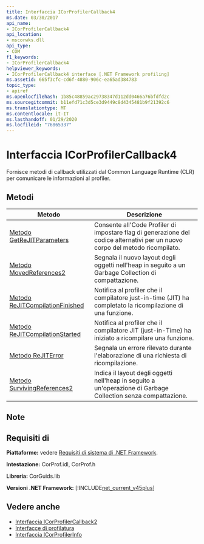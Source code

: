 ```yaml
---
title: Interfaccia ICorProfilerCallback4
ms.date: 03/30/2017
api_name:
- ICorProfilerCallback4
api_location:
- mscorwks.dll
api_type:
- COM
f1_keywords:
- ICorProfilerCallback4
helpviewer_keywords:
- ICorProfilerCallback4 interface [.NET Framework profiling]
ms.assetid: 665f3cfc-cd6f-4880-906c-ea65ad384783
topic_type:
- apiref
ms.openlocfilehash: 1b85c48859ac29738347d112dd0466a76bfdfd2c
ms.sourcegitcommit: b11efd71c3d5ce3d9449c8d4345481b9f21392c6
ms.translationtype: MT
ms.contentlocale: it-IT
ms.lasthandoff: 01/29/2020
ms.locfileid: "76865337"
---
```

# <a name="icorprofilercallback4-interface"></a>Interfaccia ICorProfilerCallback4
Fornisce metodi di callback utilizzati dal Common Language Runtime (CLR) per comunicare le informazioni al profiler.  
  
## <a name="methods"></a>Metodi  
  
|Metodo|Descrizione|  
|------------|-----------------|  
|[Metodo GetReJITParameters](icorprofilercallback4-getrejitparameters-method.md)|Consente all'Code Profiler di impostare flag di generazione del codice alternativi per un nuovo corpo del metodo ricompilato.|  
|[Metodo MovedReferences2](icorprofilercallback4-movedreferences2-method.md)|Segnala il nuovo layout degli oggetti nell'heap in seguito a un Garbage Collection di compattazione.|  
|[Metodo ReJITCompilationFinished](icorprofilercallback4-rejitcompilationfinished-method.md)|Notifica al profiler che il compilatore just-in-time (JIT) ha completato la ricompilazione di una funzione.|  
|[Metodo ReJITCompilationStarted](icorprofilercallback4-rejitcompilationstarted-method.md)|Notifica al profiler che il compilatore JIT (just-in-Time) ha iniziato a ricompilare una funzione.|  
|[Metodo ReJITError](icorprofilercallback4-rejiterror-method.md)|Segnala un errore rilevato durante l'elaborazione di una richiesta di ricompilazione.|  
|[Metodo SurvivingReferences2](icorprofilercallback4-survivingreferences2-method.md)|Indica il layout degli oggetti nell'heap in seguito a un'operazione di Garbage Collection senza compattazione.|  
  
## <a name="remarks"></a>Note  
  
## <a name="requirements"></a>Requisiti di  
 **Piattaforme:** vedere [Requisiti di sistema di .NET Framework](../../../../docs/framework/get-started/system-requirements.md).  
  
 **Intestazione:** CorProf.idl, CorProf.h  
  
 **Libreria:** CorGuids.lib  
  
 **Versioni .NET Framework:** [!INCLUDE[net_current_v45plus](../../../../includes/net-current-v45plus-md.md)]  
  
## <a name="see-also"></a>Vedere anche

- [Interfaccia ICorProfilerCallback2](icorprofilercallback2-interface.md)
- [Interfacce di profilatura](profiling-interfaces.md)
- [Interfaccia ICorProfilerInfo](icorprofilerinfo-interface.md)
